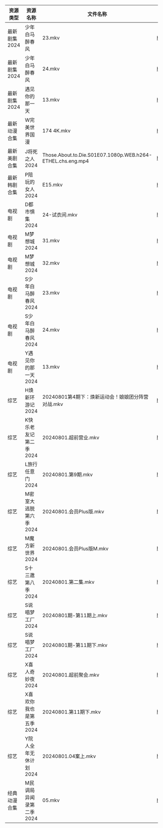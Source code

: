 | 资源类型     | 资源名称           | 文件名称                                                       | 分享链接                                 | 更新时间                |
| -------- | -------------- | ---------------------------------------------------------- | ------------------------------------ | ------------------- |
| 最新剧集2024 | 少年白马醉春风        | 23.mkv                                                     | https://www.alipan.com/s/P2RRAUDkLw6 | 2024-08-01 12:10:52 |
| 最新剧集2024 | 少年白马醉春风        | 24.mkv                                                     | https://www.alipan.com/s/P2RRAUDkLw6 | 2024-08-01 14:10:19 |
| 最新剧集2024 | 遇见你的那一天        | 13.mkv                                                     | https://www.alipan.com/s/fWWZjF1XK9b | 2024-08-01 14:10:24 |
| 最新动漫合集   | W完美世界国漫        | 174 4K.mkv                                                 | https://www.alipan.com/s/hfMxL2dqhGu | 2024-08-01 14:09:52 |
| 最新美剧合集   | J将死之人2024      | Those.About.to.Die.S01E07.1080p.WEB.h264-ETHEL.chs.eng.mp4 | https://www.alipan.com/s/DQvuTz4ssNq | 2024-08-01 00:05:48 |
| 最新韩剧合集   | P陪玩的女人2024     | E15.mkv                                                    | https://www.alipan.com/s/d8o7QbXUREf | 2024-08-01 00:10:09 |
| 电视剧      | D都市惧集2024      | 24-试衣间.mkv                                                 | https://www.alipan.com/s/3h7mz7XVT7D | 2024-08-01 12:05:25 |
| 电视剧      | M梦想城2024       | 31.mkv                                                     | https://www.alipan.com/s/3krVYvJuSK6 | 2024-08-01 00:05:59 |
| 电视剧      | M梦想城2024       | 32.mkv                                                     | https://www.alipan.com/s/3krVYvJuSK6 | 2024-08-01 00:05:59 |
| 电视剧      | S少年白马醉春风2024   | 23.mkv                                                     | https://www.alipan.com/s/7ViyPGoKdyN | 2024-08-01 14:06:18 |
| 电视剧      | S少年白马醉春风2024   | 24.mkv                                                     | https://www.alipan.com/s/7ViyPGoKdyN | 2024-08-01 14:06:18 |
| 电视剧      | Y遇见你的那一天2024   | 13.mkv                                                     | https://www.alipan.com/s/uQ2Vgm56dsn | 2024-08-01 14:07:05 |
| 综艺       | H焕新环游记2024     | 20240801第4期下：焕新运动会！娘娘团分阵营对战.mkv                            | https://www.alipan.com/s/Aozy9GBZZwu | 2024-08-01 16:08:24 |
| 综艺       | K快乐老友记第二季2024  | 20240801.超前营业.mkv                                          | https://www.alipan.com/s/zSYNbf4cpYQ | 2024-08-01 14:07:58 |
| 综艺       | L旅行任意门2024     | 20240801.第9期.mkv                                           | https://www.alipan.com/s/99hnQkWKkeJ | 2024-08-01 14:08:03 |
| 综艺       | M密室大逃脱第六季2024  | 20240801.会员Plus版.mkv                                       | https://www.alipan.com/s/3F599jmMJTn | 2024-08-01 14:08:06 |
| 综艺       | M魔方新世界2024     | 20240801.会员Plus版M.mkv                                      | https://www.alipan.com/s/QX27Hz4Mb8P | 2024-08-01 14:08:17 |
| 综艺       | S十三邀第八季2024    | 20240801.第二集.mkv                                           | https://www.alipan.com/s/YPqjzUm3jpL | 2024-08-01 14:08:35 |
| 综艺       | S说唱梦工厂2024     | 20240801期-第11期上.mkv                                        | https://www.alipan.com/s/XsZgMjxjfk9 | 2024-08-01 16:09:29 |
| 综艺       | S说唱梦工厂2024     | 20240801期-第11期下.mkv                                        | https://www.alipan.com/s/XsZgMjxjfk9 | 2024-08-01 16:09:29 |
| 综艺       | X喜人奇妙夜2024     | 20240801.超前聚会.mkv                                          | https://www.alipan.com/s/7dsoE9PKtJZ | 2024-08-01 14:08:58 |
| 综艺       | X喜欢你我也是第五季2024 | 20240801.第11期下.mkv                                         | https://www.alipan.com/s/Si6SYux7pfw | 2024-08-01 14:09:01 |
| 综艺       | Y院人全年无休计划2024  | 20240801.04案上.mkv                                          | https://www.alipan.com/s/ifALWzzshRd | 2024-08-01 14:09:14 |
| 经典动漫合集   | M民调局异闻录第二季2024 | 05.mkv                                                     | https://www.alipan.com/s/GJ8ZKfQsEVN | 2024-08-01 12:06:04 |
